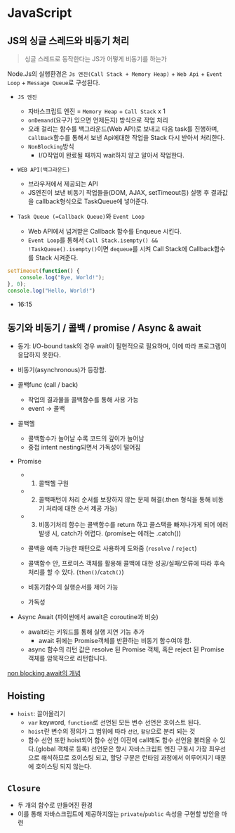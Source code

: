 # JavaScript

## JS의 싱글 스레드와 비동기 처리
> 싱글 스레드로 동작한다는 JS가 어떻게 비동기를 하는가

Node.Js의 실행환경은 `Js 엔진(Call Stack + Memory Heap)` + `Web Api` + `Event Loop` + `Message Queue`로 구성된다.

- `JS 엔진`
    - 자바스크립트 엔진 = `Memory Heap` + `Call Stack` x 1
    - `onDemand`(요구가 있으면 언제든지) 방식으로 작업 처리
    - 오래 걸리는 함수를 백그라운드(Web API)로 보내고 다음 task를 진행하며, `CallBack`함수를 통해서 보낸 Api에대한 작업을 Stack 다시 받아서 처리한다. 
    - `NonBlocking`방식
        - I/O작업이 완료될 때까지 wait하지 않고 알아서 작업한다.

- `WEB API(백그라운드)`
    - 브라우저에서 제공되는 API
    - JS엔진이 보낸 비동기 작업들을(DOM, AJAX, setTimeout등) 실행 후 결과값을 callback형식으로 TaskQueue에 넣어준다.

- `Task Queue (=Callback Queue)`와 `Event Loop`
    - Web API에서 넘겨받은 Callback 함수를 Enqueue 시킨다.
    - `Event Loop`를 통해서 `Call Stack.isempty() && !TaskQueue().isempty()`이면 `dequeue`를 시켜 Call Stack에 Callback함수를 Stack 시켜준다.

```js
setTimeout(function() {
    console.log("Bye, World!");
}, 0);
console.log("Hello, World!")
```

- 16:15
## 동기와 비동기 / 콜백 / promise / Async & await

- 동기: I/O-bound task의 경우 wait이 필현적으로 필요하며, 이에 따라 프로그램이 응답하지 못한다.

- 비동기(asynchronous)가 등장함.

- 콜백func (call / back)
    - 작업의 결과물을 콜백함수를 통해 사용 가능
    - event -> 콜백

- 콜백헬
    - 콜백함수가 늘어날 수록 코드의 깊이가 늘어남
    - 중첩 intent nesting되면서 가독성이 떨어짐

- Promise
    - 1. 콜백헬 구원
    - 2. 콜백패턴이 처리 순서를 보장하지 않는 문제 해결(.then 형식을 통해 비동기 처리에 대한 순서 제공 가능)
    - 3. 비동기처리 함수는 콜백함수를 return 하고 콜스택을 빠져나가게 되어 에러 발생 시, catch가 어렵다. (promise는 에러는 .catch())

    - 콜백을 예측 가능한 패턴으로 사용하게 도와줌 (`resolve` / `reject`)
    - 콜백함수 안, 프로미스 객체를 활용해 콜백에 대한 성공/실패/오류에 따라 후속 처리를 할 수 있다. (`then()`/`catch()`)
    - 비동기함수의 실행순서를 제어 가능
    - 가독성

- Async Await (파이썬에서 await은 coroutine과 비슷)
    - await라는 키워드를 통해 실행 지연 기능 추가
        - await 뒤에는 Promise객체를 반환하는 비동기 함수여야 함.
    - async 함수의 리턴 값은 resolve 된 Promise 객체, 혹은 reject 된 Promise 객체를 암묵적으로 리턴합니다.

[non blocking await의 개념](https://stackoverflow.com/questions/46004290/will-async-await-block-a-thread-node-js)

## Hoisting
- `hoist`: 끌어올리기
    - `var` keyword, `function`로 선언된 모든 변수 선언은 호이스트 된다.
    - `hoist`란 변수의 정의가 그 범위에 따라 `선언`, `할당`으로 분리 되는 것
    - 함수 선언 또한 hoist되어 함수 선언 이전에 call해도 함수 선언을 불러올 수 있다.(global 객체로 등록)
선언문은 항시 자바스크립트 엔진 구동시 가장 최우선으로 해석하므로 호이스팅 되고, 할당 구문은 런타임 과정에서 이루어지기 때문에 호이스팅 되지 않는다.

## `Closure`
- 두 개의 함수로 만들어진 환경
- 이를 통해 자바스크립트에 제공하지않는 `private`/`public` 속성을 구현할 방안을 마련

